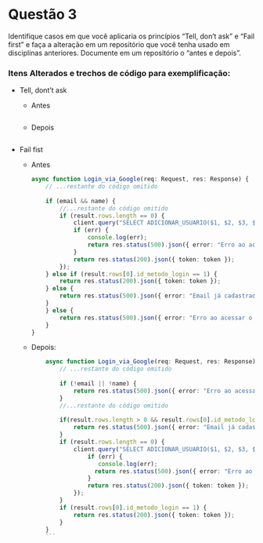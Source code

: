 # Questão 3
Identifique casos em que você aplicaria os princípios “Tell, don’t ask” e “Fail
first” e faça a alteração em um repositório que você tenha usado em
disciplinas anteriores. Documente em um repositório o “antes e depois”.

### **Itens Alterados e trechos de código para exemplificação:**

- Tell, dont’t ask
    - Antes
        ```typescript
        
        ```
    
    - Depois
        ```typescript

        ```

- Fail fist
    - Antes
        ```typescript
        async function Login_via_Google(req: Request, res: Response) {
            // ...restante do código omitido
            
            if (email && name) {
                //...restante do código omitido
                if (result.rows.length == 0) {
                    client.query("SELECT ADICIONAR_USUARIO($1, $2, $3, $4, $5)", [id, name, email, 1, token], (err, result) => {
                    if (err) {
                        console.log(err);
                        return res.status(500).json({ error: "Erro ao acessar o banco de dados" });
                    }
                    return res.status(200).json({ token: token });
                });
            } else if (result.rows[0].id_metodo_login == 1) {
                return res.status(200).json({ token: token });
            } else {
                return res.status(500).json({ error: "Email já cadastrado via Email" });
            }
            } else {
                return res.status(500).json({ error: "Erro ao acessar o Google" });
            }
        }
        ```
    - Depois:
        ```typescript
            async function Login_via_Google(req: Request, res: Response) {
                // ...restante do código omitido
                
                if (!email || !name) {
                    return res.status(500).json({ error: "Erro ao acessar o Google" });
                }
                //...restante do código omitido
                    
                if(result.rows.length > 0 && result.rows[0].id_metodo_login != 1){
                    return res.status(500).json({ error: "Email já cadastrado" });
                }
                if (result.rows.length == 0) {
                    client.query("SELECT ADICIONAR_USUARIO($1, $2, $3, $4, $5)", [id, name, email, 1, token], (err, result) => {
                        if (err) {
                           console.log(err);
                          return res.status(500).json({ error: "Erro ao acessar o banco de dados" });
                        }
                        return res.status(200).json({ token: token });
                    });
                }
                if (result.rows[0].id_metodo_login == 1) {
                    return res.status(200).json({ token: token });
                }
            }
            ```
